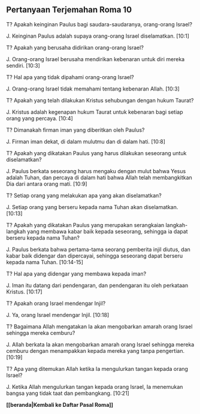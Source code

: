 ﻿## Pertanyaan Terjemahan Roma 10 ##

T? Apakah keinginan Paulus bagi saudara-saudaranya, orang-orang Israel?

J. Keinginan Paulus adalah supaya orang-orang Israel diselamatkan. [10:1]

T? Apakah yang berusaha didirikan orang-orang Israel?

J. Orang-orang Israel berusaha mendirikan kebenaran untuk diri mereka sendiri. [10:3]

T? Hal apa yang tidak dipahami orang-orang Israel?

J. Orang-orang Israel tidak memahami tentang kebenaran Allah. [10:3]

T? Apakah yang telah dilakukan Kristus sehubungan dengan hukum Taurat?

J. Kristus adalah kegenapan hukum Taurat untuk kebenaran bagi setiap orang yang percaya. [10:4]

T? Dimanakah firman iman yang diberitkan oleh Paulus?

J. Firman iman dekat, di dalam mulutmu dan di dalam hati. [10:8]

T? Apakah yang dikatakan Paulus yang harus dilakukan seseorang untuk diselamatkan?

J. Paulus berkata seseorang harus mengaku dengan mulut bahwa Yesus adalah Tuhan, dan percaya di dalam hati bahwa Allah telah membangkitkan Dia dari antara orang mati. [10:9]

T? Setiap orang yang melakukan apa yang akan diselamatkan?

J. Setiap orang yang berseru kepada nama Tuhan akan diselamatkan. [10:13]

T? Apakah yang dikatakan Paulus yang merupakan serangkaian langkah-langkah yang membawa kabar baik kepada seseorang, sehingga ia dapat berseru kepada nama Tuhan?

J. Paulus berkata bahwa pertama-tama seorang pemberita injil diutus, dan kabar baik didengar dan dipercayai, sehingga seseorang dapat berseru kepada nama Tuhan. [10:14-15]

T? Hal apa yang didengar yang membawa kepada iman?

J. Iman itu datang dari pendengaran, dan pendengaran itu oleh perkataan Kristus. [10:17]

T? Apakah orang Israel mendengar Injil?

J. Ya, orang Israel mendengar Injil. [10:18]

T? Bagaimana Allah mengatakan Ia akan mengobarkan amarah orang Israel sehingga mereka cemburu?

J. Allah berkata Ia akan mengobarkan amarah orang Israel sehingga mereka cemburu dengan menampakkan kepada mereka yang tanpa pengertian. [10:19]

T? Apa yang ditemukan Allah ketika Ia mengulurkan tangan kepada orang Israel?

J. Ketika Allah mengulurkan tangan kepada orang Israel, Ia menemukan bangsa yang tidak taat dan pembangkang. [10:21]

__[[beranda|Kembali ke Daftar Pasal Roma]]__

